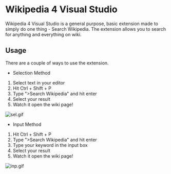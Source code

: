 # Wikipedia 4 Visual Studio
Wikipedia 4 Visual Studio is a general purpose, basic extension made to simply do one thing - Search Wikipedia. The extension allows you to search for anything and everything on wiki.

## Usage
There are a couple of ways to use the extension.
- Selection Method
1. Select text in your editor
2. Hit Ctrl + Shift + P
3. Type ">Search Wikipedia" and hit enter
4. Select your result
5. Watch it open the wiki page!

![sel.gif](https://github.com/SkullCrusher0003/wikipedia-ext/blob/main/sel.gif)

- Input Method
1. Hit Ctrl + Shift + P
2. Type ">Search Wikipedia" and hit enter
3. Type your keyword in the input box
4. Select your result
5. Watch it open the wiki page!

![inp.gif](https://github.com/SkullCrusher0003/wikipedia-ext/blob/main/inp.gif)
